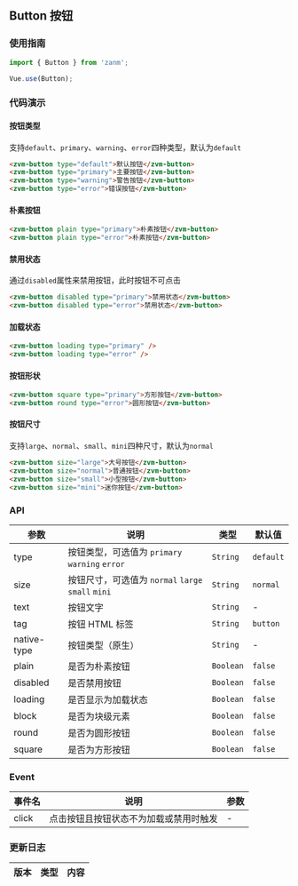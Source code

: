 ## Button 按钮

### 使用指南
``` javascript
import { Button } from 'zanm';

Vue.use(Button);
```

### 代码演示

#### 按钮类型
支持`default`、`primary`、`warning`、`error`四种类型，默认为`default`

```html
<zvm-button type="default">默认按钮</zvm-button>
<zvm-button type="primary">主要按钮</zvm-button>
<zvm-button type="warning">警告按钮</zvm-button>
<zvm-button type="error">错误按钮</zvm-button>
```

#### 朴素按钮

```html
<zvm-button plain type="primary">朴素按钮</zvm-button>
<zvm-button plain type="error">朴素按钮</zvm-button>
```

#### 禁用状态

通过`disabled`属性来禁用按钮，此时按钮不可点击

```html
<zvm-button disabled type="primary">禁用状态</zvm-button>
<zvm-button disabled type="error">禁用状态</zvm-button>
```

#### 加载状态

```html 
<zvm-button loading type="primary" />
<zvm-button loading type="error" />
```

#### 按钮形状

```html 
<zvm-button square type="primary">方形按钮</zvm-button>
<zvm-button round type="error">圆形按钮</zvm-button>
```

#### 按钮尺寸
支持`large`、`normal`、`small`、`mini`四种尺寸，默认为`normal`

```html 
<zvm-button size="large">大号按钮</zvm-button>
<zvm-button size="normal">普通按钮</zvm-button>
<zvm-button size="small">小型按钮</zvm-button>
<zvm-button size="mini">迷你按钮</zvm-button>
```


### API

| 参数 | 说明 | 类型 | 默认值 |
|-----------|-----------|-----------|-------------|
| type | 按钮类型，可选值为 `primary` `warning` `error` | `String` | `default` |
| size | 按钮尺寸，可选值为 `normal` `large` `small` `mini` | `String` | `normal` |
| text | 按钮文字 | `String` | - |
| tag | 按钮 HTML 标签 | `String` | `button` |
| native-type | 按钮类型（原生） | `String` | - |
| plain | 是否为朴素按钮 | `Boolean` | `false` |
| disabled | 是否禁用按钮 | `Boolean` | `false` |
| loading | 是否显示为加载状态 | `Boolean` | `false` |
| block | 是否为块级元素 | `Boolean` | `false` |
| round | 是否为圆形按钮 | `Boolean` | `false` |
| square | 是否为方形按钮 | `Boolean` | `false` |

### Event

| 事件名 | 说明 | 参数 |
|-----------|-----------|-----------|
| click | 点击按钮且按钮状态不为加载或禁用时触发 | - |

### 更新日志

| 版本 | 类型 | 内容 |
|-----------|-----------|-----------|
